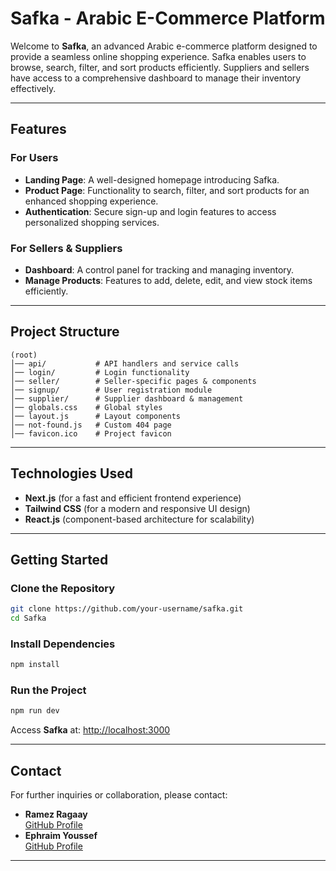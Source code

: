 # Safka - Arabic E-Commerce Platform

Welcome to **Safka**, an advanced Arabic e-commerce platform designed to provide a seamless online shopping experience. Safka enables users to browse, search, filter, and sort products efficiently. Suppliers and sellers have access to a comprehensive dashboard to manage their inventory effectively.

---

## Features
### For Users
- **Landing Page**: A well-designed homepage introducing Safka.
- **Product Page**: Functionality to search, filter, and sort products for an enhanced shopping experience.
- **Authentication**: Secure sign-up and login features to access personalized shopping services.

### For Sellers & Suppliers
- **Dashboard**: A control panel for tracking and managing inventory.
- **Manage Products**: Features to add, delete, edit, and view stock items efficiently.

---

## Project Structure
```
(root)
│── api/           # API handlers and service calls
│── login/         # Login functionality
│── seller/        # Seller-specific pages & components
│── signup/        # User registration module
│── supplier/      # Supplier dashboard & management
│── globals.css    # Global styles
│── layout.js      # Layout components
│── not-found.js   # Custom 404 page
│── favicon.ico    # Project favicon
```

---

## Technologies Used
- **Next.js** (for a fast and efficient frontend experience)
- **Tailwind CSS** (for a modern and responsive UI design)
- **React.js** (component-based architecture for scalability)

---

## Getting Started
### Clone the Repository
```bash
git clone https://github.com/your-username/safka.git
cd Safka
```

### Install Dependencies
```bash
npm install
```

### Run the Project
```bash
npm run dev
```
Access **Safka** at: [http://localhost:3000](http://localhost:3000)

---

## Contact

For further inquiries or collaboration, please contact:

- **Ramez Ragaay**\
[GitHub Profile](https://github.com/RamezRagaay)
- **Ephraim Youssef**\
[GitHub Profile](https://github.com/EphraimYoussef)

---

